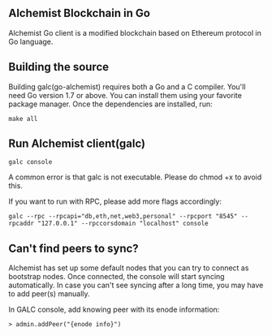 ## Alchemist Blockchain in Go

Alchemist Go client is a modified blockchain based on Ethereum protocol in Go language.

## Building the source

Building galc(go-alchemist) requires both a Go and a C compiler. You'll need Go version 1.7 or above. You can install them using your favorite package manager. Once the dependencies are installed, run:

`make all`

## Run Alchemist client(galc)

`galc console`

A common error is that galc is not executable. Please do chmod +x <path-to-galc> to avoid this.

If you want to run with RPC, please add more flags accordingly:

`galc --rpc --rpcapi="db,eth,net,web3,personal" --rpcport "8545" --rpcaddr "127.0.0.1" --rpccorsdomain "localhost" console`



## Can't find peers to sync?

Alchemist has set up some default nodes that you can try to connect as bootstrap nodes. Once connected, the console will start syncing automatically. In case you can't see syncing after a long time, you may have to add peer(s) manually.

In GALC console, add knowing peer with its enode information:

`> admin.addPeer("{enode info}")`
